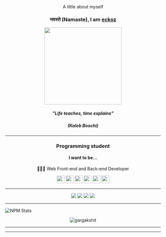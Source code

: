 <div align="center">
A little about myself

### नमस्ते (Namaste), I am [eckoz](http://eckoz.xyz/?=github)

     
     
<div align="center">
<img src="https://user-images.githubusercontent.com/104040182/164468372-10d97537-f27a-40da-813b-91c4c7fd5337.png" width="250px" />
</div>     
 
##### "Life teaches, time explains"
##### (Kaleb Boschi)
     
---     
     
### Programming student

#### I want to be...

👨🏻‍💻 Web Front-end and Back-end Developer

 </div>    



<p align="center">
  
 <img src="https://img.shields.io/badge/-JAVA-CB3837?style=flat-square&logo=java&logoColor=white" height="25"/>
 <img src="https://img.shields.io/badge/-javascript-%23F7DF1E?style=flat-square&logo=javascript&logoColor=black" height="25"/>
 <img src="https://img.shields.io/badge/react%20-%2320232a.svg?&style=for-the-badge&logo=react&logoColor=%2361DAFB" height="25"/>
 <img src="https://img.shields.io/badge/-npm-CB3837?style=flat-square&logo=npm" height="25"/>
 <img src="https://img.shields.io/badge/-GitHub-181717?style=flat-square&logo=github" height="25"/>
 <img src="https://img.shields.io/badge/-Trello-0079BF?style=flat-square&logo=Trello&logoColor=white" height="25"/>    
 
 </p>

---

<p align="center">

<a href="https://www.instagram.com/eckoz144/" alt="Instagram">
<img src="https://img.shields.io/badge/-Instagram-F44747?style=flat-badge&logo=instagram&logoColor=white&link=https://www.instagram.com/keidsondesigner/"/></a>

<a href="https://www.youtube.com/channel/UCZ4o7b09PQZfpSH9xf45g6g" alt="Youtube">
<img src="https://img.shields.io/badge/-@Youtube-c4302b?style=flat-badgesquare&labelColor=c4302b&logo=youtube&logoColor=white&link=https://www.youtube.com/channel/UCZ4o7b09PQZfpSH9xf45g6g/"/></a>
 
<a href="https://www.linkedin.com/in/kaleb-boschi-74280b225/" alt="Linkedin">
<img src="https://img.shields.io/badge/-Linkedin-blue?style=flat-square&logo=Linkedin&logoColor=white&link=https://www.linkedin.com/in/kaleb-boschi-74280b225/"/></a>
          
<a href="mailto:eckoz444@gmail.com" alt="Email">
<img src="https://img.shields.io/badge/-Gmail-c14438?style=flat-square&logo=Gmail&logoColor=white&link=mailto:eckoz444@gmail.com/"/></a>     

---     
     
<!-- This is taken from https://github.com/kaleb144/npm-statistics -->
![NPM Stats](https://img.shields.io/endpoint?url=https%3A%2F%2Fraw.githubusercontent.com%2Fmaddhruv%2Fnpm-statistics%2Fmaster%2Fstats.json)
  
     
<p align="center">
  <img
    src="https://komarev.com/ghpvc/?username=eckoz"
    alt="gargakshit"
  />
</p>

---
---
